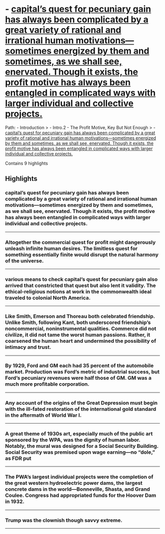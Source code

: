 # - [capital’s quest for pecuniary gain has always been complicated by a great variety of rational and irrational human motivations—sometimes energized by them and sometimes, as we shall see, enervated. Though it exists, the profit motive has always been entangled in complicated ways with larger individual and collective projects.](https://app.tana.inc?nodeid=lBftZsbAyqXN)

Path: - Introduction > - Intro.2 - The Profit Motive, Key But Not Enough > - [capital’s quest for pecuniary gain has always been complicated by a great variety of rational and irrational human motivations—sometimes energized by them and sometimes, as we shall see, enervated. Though it exists, the profit motive has always been entangled in complicated ways with larger individual and collective projects.](https://app.tana.inc?nodeid=lBftZsbAyqXN)

Contains 9 highlights

## Highlights

### capital’s quest for pecuniary gain has always been complicated by a great variety of rational and irrational human motivations—sometimes energized by them and sometimes, as we shall see, enervated. Though it exists, the profit motive has always been entangled in complicated ways with larger individual and collective projects.  
---

### Altogether the commercial quest for profit might dangerously unleash infinite human desires. The limitless quest for something essentially finite would disrupt the natural harmony of the universe.  
---

### various means to check capital’s quest for pecuniary gain also arrived that constricted that quest but also lent it validity. The ethical-religious notions at work in the commonwealth ideal traveled to colonial North America.  
---

### Like Smith, Emerson and Thoreau both celebrated friendship. Unlike Smith, following Kant, both underscored friendship’s noncommercial, noninstrumental qualities. Commerce did not civilize, it did not tame the worst human passions. Rather, it coarsened the human heart and undermined the possibility of intimacy and trust.  
---

### By 1929, Ford and GM each had 35 percent of the automobile market. Production was Ford’s metric of industrial success, but Ford’s pecuniary revenues were half those of GM. GM was a much more profitable corporation.  
---

### Any account of the origins of the Great Depression must begin with the ill-fated restoration of the international gold standard in the aftermath of World War I.  
---

### A great theme of 1930s art, especially much of the public art sponsored by the WPA, was the dignity of human labor. Notably, the mural was designed for a Social Security Building. Social Security was premised upon wage earning—no “dole,” as FDR put  
---

### The PWA’s largest individual projects were the completion of the great western hydroelectric power dams, the largest concrete dams in the world—Bonneville, Shasta, and Grand Coulee. Congress had appropriated funds for the Hoover Dam in 1932.  
---

### Trump was the clownish though savvy extreme.  
---

